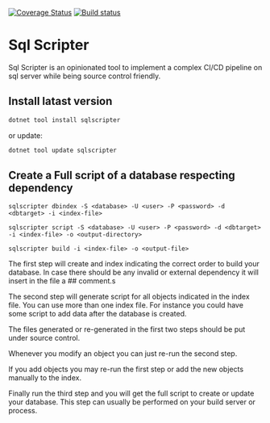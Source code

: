 
[![Coverage Status](https://coveralls.io/repos/github/aseduto/sqlscript/badge.svg?branch=master)](https://coveralls.io/github/aseduto/sqlscript?branch=master) [![Build status](https://ci.appveyor.com/api/projects/status/6qbt7d22pwut27t6?svg=true)](https://ci.appveyor.com/project/aseduto/sqlscript)


# Sql Scripter

Sql Scripter is an opinionated tool to implement a complex CI/CD pipeline on sql server while being source control friendly.

## Install latast version

```bash
dotnet tool install sqlscripter
```

or update:

```bash
dotnet tool update sqlscripter
```


## Create a Full script of a database respecting dependency

```
sqlscripter dbindex -S <database> -U <user> -P <password> -d <dbtarget> -i <index-file> 
```

```
sqlscripter script -S <database> -U <user> -P <password> -d <dbtarget> -i <index-file> -o <output-directory>
```

```
sqlscripter build -i <index-file> -o <output-file>
```

The first step will create and index indicating the correct order to build your database.
In case there should be any invalid or external dependency it will insert in the file a ## comment.s


The second step will generate script for all objects indicated in the index file. You can use more than one index file. For instance you could have some script to add data after the database is created.

The files generated or re-generated in the first two steps should be put under source control.

Whenever you modify an object you can just re-run the second step.

If you add objects you may re-run the first step or add the new objects manually to the index.

Finally run the third step and you will get the full script to create or update your database. This step can usually be performed on your build server or process.

## 

